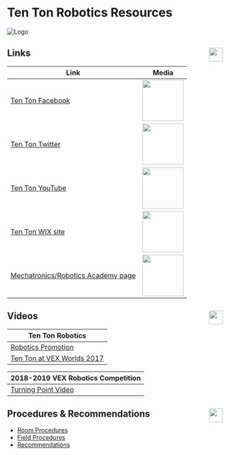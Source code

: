 # Ten Ton Robotics Resources

<!-- ![Logo](https://github.com/1010Robotics/Resources/blob/master/Images/Mechatronics-Robotics.png) -->

![Logo](http://oi63.tinypic.com/2zybcy8.jpg)

## Links <img align="right" src="https://png.icons8.com/metro/1600/link.png" length="32" width="32"/>
| Link | Media |
|--------------|--------------|
|[Ten Ton Facebook](https://www.facebook.com/TenTonRobotics/)|<img src="https://upload.wikimedia.org/wikipedia/commons/thumb/c/c2/F_icon.svg/2000px-F_icon.svg.png" width="96" length="96"/>|
|[Ten Ton Twitter](https://twitter.com/tentonrobotics?lang=en)|<img src="https://logos-download.com/wp-content/uploads/2016/02/Twitter_logo_bird_transparent_png.png" length="96" width="96"/>|
|[Ten Ton YouTube](https://www.youtube.com/channel/UCmcYFGZqtqBNyCCJ37hHmDQ/videos)|<img src="https://cdn1.iconfinder.com/data/icons/logotypes/32/youtube-256.png" length="96" width="96"/>|
|[Ten Ton WIX site](http://tentonrobotics.wixsite.com/home)|<img src="http://icons.iconarchive.com/icons/sicons/basic-round-social/512/wix-icon.png" length="96" width="96"/>|
|[Mechatronics/Robotics Academy page](http://westvancouverschools.ca/academies/mechatronics-robotics)|<img src="https://upload.wikimedia.org/wikipedia/en/3/3a/West_Vancouver_Schools_logo.png" length="200" width="96"/>|

## Videos <img align="right" src="http://www.pngmart.com/files/3/Video-Recorder-PNG-Picture.png" length="32" width="32"/>

|Ten Ton Robotics|
|-----------------|
|[Robotics Promotion](https://www.youtube.com/watch?v=VkqiHvqSViA)|
|[Ten Ton at VEX Worlds 2017](https://www.youtube.com/watch?v=oYYRGoB5eLE&t=17s)|

|2018-2019 VEX Robotics Competition|
|--------------------------|
|[Turning Point Video](https://www.youtube.com/watch?v=CDDGBcs0TFM)|

## Procedures & Recommendations <img align="right" src="https://cdn4.iconfinder.com/data/icons/business-1-3/512/checklist-512.png" length="32" width="32"/>
* [Room Procedures](https://1010robotics.github.io/Resources/RoomProcedures)
* [Field Procedures](https://1010robotics.github.io/Resources/FieldProcedures)
* [Recommendations](https://1010robotics.github.io/Resources/Recommendations)


